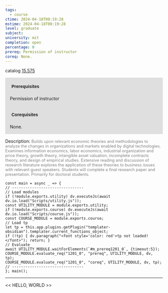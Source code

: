```yaml
---
tags:
  - course
ctime: 2024-04-18T00:19:28
mstime: 2024-04-18T00:19:28
level: graduate
subject: 
university: mit
completion: open
percentage: 0
prereq: Permission of instructor
coreq: None.
---
```


catalog [15.575](http://student.mit.edu/catalog/m15b.html#15.575)

<span style="display: block; padding: 15px; background-color: rgb(100, 100, 100, 0.2);"><font id="m_prereq1201_0" style="display: block; font-family: Arial, sans-serif; font-weight: bold; padding: 5px">Prerequisites</font><br><span id="prereq1201_0">Permission of instructor</span></span>
<span style="display: block; padding: 15px; background-color: rgb(100, 100, 100, 0.2);"><font id="m_coreq1201_0" style="display: block; font-family: Arial, sans-serif; font-weight: bold; padding: 5px">Corequisites</font><br><span id="coreq1201_0">None.</span></span>

<font style="">Description:</font>
<font style="color: grey; font-size: 0.8rem;">Builds upon relevant economic theories and methodologies to analyze the changes in organizations and markets enabled by digital technologies. Examines information economics, labor economics, industrial organization and price theory, growth theory, intangible asset valuation, incomplete contracts theory, and design of empirical studies. Extensive reading and discussion of research literature explores the application of these theories to business issues with relevant guest speakers. Students will complete a final research paper and presentation. Primarily for doctoral students.</font>

```dataviewjs
const main = async _ => {
// --------------------------------
// Load modules
if (!module.exports.utility) dv.executeJs(await dv.io.load("Scripts/utility.js"));
const UTILITY_MODULE = module.exports.utility;
if (!module.exports.course) dv.executeJs(await dv.io.load("Scripts/course.js"));
const COURSE_MODULE = module.exports.course;
// Load tp
let tp = this.app.plugins.getPlugin("templater-obsidian").templater.current_functions_object;
if (!tp) { dv.paragraph("<font style='color: red'>tp not loaded!</font>"); return; }
// Evaluate
await UTILITY_MODULE.waitForElements(`#m_prereq1201_0`, {timeout:5});
COURSE_MODULE.evaluate_req("1201_0", "prereq", UTILITY_MODULE, dv, tp);
COURSE_MODULE.evaluate_req("1201_0", "coreq", UTILITY_MODULE, dv, tp);
// --------------------------------
}; main();
```

---

<< HELLO, WORLD >>
